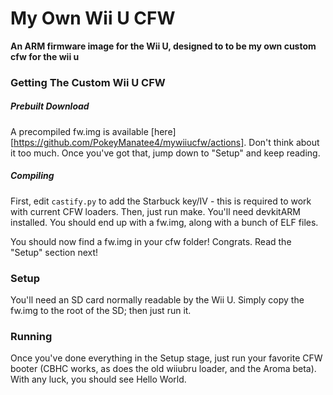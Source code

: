 # My Own Wii U CFW
**An ARM firmware image for the Wii U, designed to to be my own custom cfw for the wii u**

### Getting The Custom Wii U CFW
##### Prebuilt Download
A precompiled fw.img is available [here][https://github.com/PokeyManatee4/mywiiucfw/actions]. Don't think about it too much. Once you've got that, jump down to "Setup" and keep reading.

##### Compiling
First, edit `castify.py` to add the Starbuck key/IV - this is required to work with current CFW loaders. Then, just run make. You'll need devkitARM installed. You should end up with a fw.img, along with a bunch of ELF files.

You should now find a fw.img in your cfw folder! Congrats. Read the "Setup" section next!

### Setup
You'll need an SD card normally readable by the Wii U. Simply copy the fw.img to the root of the SD; then just run it.

### Running
Once you've done everything in the Setup stage, just run your favorite CFW booter (CBHC works, as does the old wiiubru loader, and the Aroma beta). With any luck, you should see Hello World.
